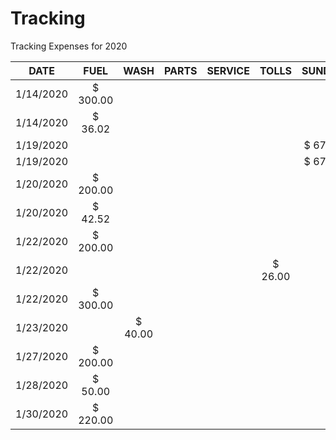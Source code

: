 # Tracking
Tracking Expenses for 2020

| DATE        | FUEL        | WASH        | PARTS        | SERVICE        | TOLLS        | SUNDRY        |
| ----------- |:-----------:|:-----------:|:------------:|:--------------:| :-----------:|:-------------:|
| 1/14/2020 | $                300.00 |  |  |  |  | |
| 1/14/2020 | $                36.02 |  |  |  |  | |
| 1/19/2020 |  |  |  |  |  | $                     67.88  |
| 1/19/2020 |  |  |  |  |  | $                     67.88  |
| 1/20/2020 |   $                200.00 |  |  |  |  |  |
| 1/20/2020 |   $                    42.52 |  |  |  |  |  |
| 1/22/2020|    $                    200.00 |  |  |  |  |  |
| 1/22/2020|   |  |  |  |  $                    26.00   |  |
| 1/22/2020|  $                300.00  |  |  |  |  |  |
| 1/23/2020|   | $                    40.00  |  |  |  |  |
| 1/27/2020| $                200.00 |  |  |  |  |  |
| 1/28/2020|  $                   50.00  |  |  |  |  |  |
| 1/30/2020| $                 220.00  |  |  |  |  |  |

